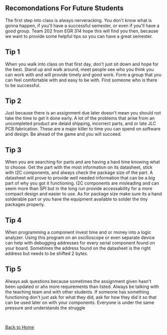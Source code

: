 ## Recomondations For Future Students
The first step into class is always nerveracking. You don't know what is gonna happen, if you'll have a successful semester, or even if you'll have a good group. Team 202 from EGR 314 hope this will find you then, because we want to provide some helpful tips so you can have a great semester. 

## Tip 1
When you  walk into class on that first day, don't just sit down and hope for the best. Stand up and walk around, meet people see who you think you can work with and will provide timely and good work. Form a group that you can feel comfortable with and easy to be with. Find someone who is there to be successful. 

## Tip 2
Just because there is an assignment due later doesn't mean you should not take the time to get it done early. A lot of the problems that arise from an uncompleted product are delaid shipping, incorrect parts, and or late JLC PCB fabrication. These are a major killer to time you can spend on software and design. Be ahead of the game and you will succeed.

## Tip 3
When you are searching for parts and are having a hard time knowing what to choose. Get the part with the most information on its datasheet, stick with I2C components, and always check the package size of the part. A datasheet will prove to provide well needed information that can be a big part of why you got it functioning. I2C components are misleading and can seem more than SPI but in the long run provide accessability for a more compact design and easier to use. As for package size make sure its a hand solderable part or you have the equipment available to solder the tiny packages properly. 

## Tip 4
When programming a component invest time and or money into a logic analyzer. Using this program on an oscilloscope or even separate device can help with debugging addresses for every serial component found on your board. Sometimes the address found on the datasheet is the right address but needs to be shifted 2 bytes. 

## Tip 5
Always ask questions because sometimes the assignment given hasn't been updated or ahs more requirements than listed. Always be talking with the teaching team and with other students. If someone has something functioning don't just ask for what they did, ask for how they did it so that can be used later on with your components. Everyone is under the same pressure and understands the struggle

<br>

[Back to Home](index)
